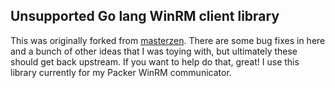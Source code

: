 Unsupported Go lang WinRM client library
-----

This was originally forked from [masterzen](https://github.com/masterzen/winrm). There are some bug fixes in here and a bunch of other ideas that I was toying with, but ultimately these should get back upstream. If you want to help do that, great! I use this library currently for my Packer WinRM communicator.

